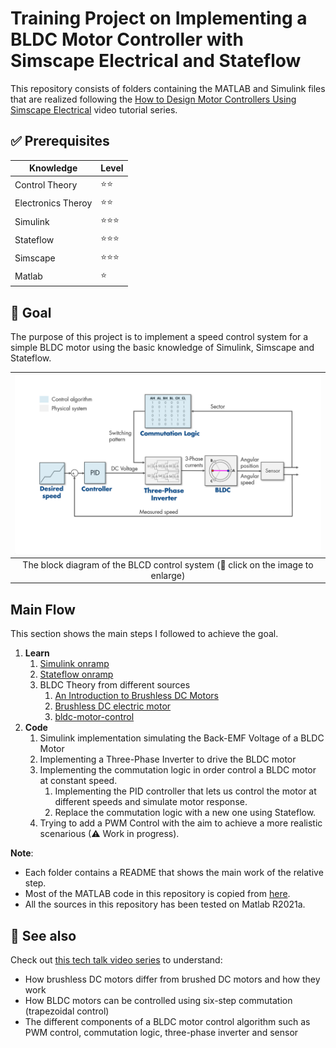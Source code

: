 # Training Project on Implementing a BLDC Motor Controller with Simscape Electrical and Stateflow

This repository consists of folders containing the MATLAB and Simulink files that are realized following the [How to Design Motor Controllers Using Simscape Electrical](https://www.mathworks.com/videos/series/how-to-design-motor-controllers-using-simscape-electrical.html) video tutorial series.


## ✅ Prerequisites

| Knowledge            | Level     |
| -------------        | ---------- |
| Control Theory       | ⭐⭐   
| Electronics Theroy   | ⭐⭐
| Simulink             | ⭐⭐⭐
| Stateflow            | ⭐⭐⭐
| Simscape             | ⭐⭐⭐
| Matlab               | ⭐


## 🎯 Goal

The purpose of this project is to implement a speed control system for a simple BLDC motor using the basic knowledge of Simulink, Simscape and Stateflow. 

| ![The system ](algorithm.png) |
| :---------------: |
| The block diagram of the BLCD control system (🔘 click on the image to enlarge) |


## Main Flow

This section shows the main steps I followed to achieve the goal.

1. **Learn**
    1. [Simulink onramp](https://www.mathworks.com/learn/tutorials/simulink-onramp.html)
    2. [Stateflow onramp](https://www.mathworks.com/learn/tutorials/stateflow-onramp.html)
    3. BLDC Theory from different sources
        1. [An Introduction to Brushless DC Motors](https://www.youtube.com/watch?v=gNpoTPzEkco)
        2. [Brushless DC electric motor](https://en.wikipedia.org/wiki/Brushless_DC_electric_motor)
        3. [bldc-motor-control](https://www.mathworks.com/solutions/power-electronics-control/bldc-motor-control.html)
2. **Code**
    1. Simulink implementation simulating the Back-EMF Voltage of a BLDC Motor
    2. Implementing a Three-Phase Inverter to drive the BLDC motor
    3. Implementing the commutation logic in order control a BLDC motor at constant speed.
        1. Implementing the PID controller that lets us control the motor at different speeds and simulate motor response.
        2. Replace the commutation logic with a new one using Stateflow.
    4. Trying to add a PWM Control with the aim to achieve a more realistic scenarious (⚠ Work in progress).

__Note__:
- Each folder contains a README that shows the main work of the relative step.
- Most of the MATLAB code in this repository is copied from [here](https://github.com/mathworks/Design-motor-controllers-with-Simscape-Electricalhttps://github.com/mathworks/Design-motor-controllers-with-Simscape-Electrical).
- All the sources in this repository has been tested on Matlab R2021a.



## 👀 See also

Check out [this tech talk video series](https://www.mathworks.com/videos/series/brushless-dc-motors.html) to understand: 
  
- How brushless DC motors differ from brushed DC motors and how they work
- How BLDC motors can be controlled using six-step commutation (trapezoidal control)
- The different components of a BLDC motor control algorithm such as PWM control, commutation logic, three-phase inverter and sensor
